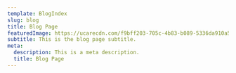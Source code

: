 ```yaml
---
template: BlogIndex
slug: blog
title: Blog Page
featuredImage: https://ucarecdn.com/f9bff203-705c-4b83-b089-5336da910a58/
subtitle: This is the blog page subtitle.
meta:
  description: This is a meta description.
  title: Blog Page
---
```


